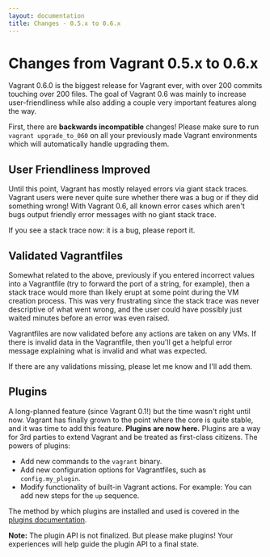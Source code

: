```yaml
---
layout: documentation
title: Changes - 0.5.x to 0.6.x
---
```

# Changes from Vagrant 0.5.x to 0.6.x

Vagrant 0.6.0 is the biggest release for Vagrant ever, with over
200 commits touching over 200 files. The goal of Vagrant 0.6 was
mainly to increase user-friendliness while also adding a couple
very important features along the way.

First, there are **backwards incompatible** changes! Please make
sure to run `vagrant upgrade_to_060` on all your previously made
Vagrant environments which will automatically handle upgrading them.

## User Friendliness Improved

Until this point, Vagrant has mostly relayed errors via giant
stack traces. Vagrant users were never quite sure whether there was
a bug or if they did something wrong! With Vagrant 0.6, all known
error cases which aren't bugs output friendly error messages with
no giant stack trace.

If you see a stack trace now: it is a bug, please report it.

## Validated Vagrantfiles

Somewhat related to the above, previously if you entered incorrect
values into a Vagrantfile (try to forward the port of a string, for
example), then a stack trace would more than likely erupt at some
point during the VM creation process. This was very frustrating since
the stack trace was never descriptive of what went wrong, and the
user could have possibly just waited minutes before an error was even
raised.

Vagrantfiles are now validated before any actions are taken on any
VMs. If there is invalid data in the Vagrantfile, then you'll get a
helpful error message explaining what is invalid and what was expected.

If there are any validations missing, please let me know and I'll add
them.

## Plugins

A long-planned feature (since Vagrant 0.1!) but the time wasn't right
until now. Vagrant has finally grown to the point where the core is quite
stable, and it was time to add this feature. **Plugins are now here.**
Plugins are a way for 3rd parties to extend Vagrant and be treated as
first-class citizens. The powers of plugins:

* Add new commands to the `vagrant` binary.
* Add new configuration options for Vagrantfiles, such as `config.my_plugin`.
* Modify functionality of built-in Vagrant actions. For example: You can add
  new steps for the `up` sequence.

The method by which plugins are installed and used is covered in the
[plugins documentation](#).

**Note:** The plugin API is not finalized. But please make plugins! Your
experiences will help guide the plugin API to a final state.
